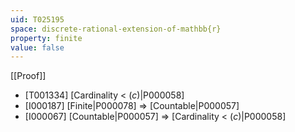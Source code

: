 ```yaml
---
uid: T025195
space: discrete-rational-extension-of-mathbb{r}
property: finite
value: false
---
```

[[Proof]]

* [T001334] [Cardinality < $\mathfrak(c)$|P000058]
* [I000187] [Finite|P000078] => [Countable|P000057]
* [I000067] [Countable|P000057] => [Cardinality < $\mathfrak(c)$|P000058]

